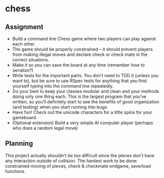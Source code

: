 # chess

## Assignment

- Build a command line Chess game where two players can play against each other.
- The game should be properly constrained – it should prevent players from making illegal moves and declare check or check mate in the correct situations.
- Make it so you can save the board at any time (remember how to serialize?)
- Write tests for the important parts. You don’t need to TDD it (unless you want to), but be sure to use RSpec tests for anything that you find yourself typing into the command line repeatedly.
- Do your best to keep your classes modular and clean and your methods doing only one thing each. This is the largest program that you’ve written, so you’ll definitely start to see the benefits of good organization (and testing) when you start running into bugs.
- Have fun! Check out the unicode characters for a little spice for your gameboard.
- (Optional extension) Build a very simple AI computer player (perhaps who does a random legal move)

## Planning

This project actually shouldn't be too difficult since the pieces don't have any interaction outside of collision. The hardest work to be done: constrained moving of pieces, check & checkmate endgame, save/load functions.